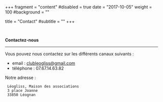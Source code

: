 +++
fragment = "content"
#disabled = true
date = "2017-10-05"
weight = 100
#background = ""

title = "Contact"
#subtitle = ""
+++

 

**Contactez-nous**

---

Vous pouvez nous contactez sur les différents canaux suivants :

- email : clubleogliss@gmail.com
- téléphone : 07.67.14.63.82

Notre adresse :

```
 Léogliss, Maison des associations
 3 place Joanne
 33850 Léognan
```

